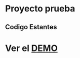 # Proyecto prueba

## Codigo Estantes

# Ver el [DEMO](https://matigalant.github.io/entregagithub1/)

